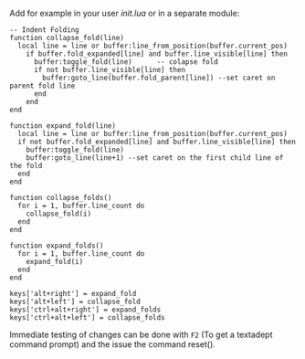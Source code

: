 Add for example in your user *init.lua* or in a separate module:

    -- Indent Folding
    function collapse_fold(line)
      local line = line or buffer:line_from_position(buffer.current_pos)
        if buffer.fold_expanded[line] and buffer.line_visible[line] then
          buffer:toggle_fold(line)      -- colapse fold
          if not buffer.line_visible[line] then
            buffer:goto_line(buffer.fold_parent[line]) --set caret on parent fold line
          end
        end
    end

    function expand_fold(line)
      local line = line or buffer:line_from_position(buffer.current_pos)
      if not buffer.fold_expanded[line] and buffer.line_visible[line] then
        buffer:toggle_fold(line)
        buffer:goto_line(line+1) --set caret on the first child line of the fold
      end
    end

    function collapse_folds()
      for i = 1, buffer.line_count do
        collapse_fold(i)
      end
    end

    function expand_folds()
      for i = 1, buffer.line_count do
        expand_fold(i)
      end
    end

    keys['alt+right'] = expand_fold
    keys['alt+left'] = collapse_fold
    keys['ctrl+alt+right'] = expand_folds
    keys['ctrl+alt+left'] = collapse_folds

Immediate testing of changes can be done with `F2` (To get a textadept command
prompt) and the issue the command reset().
